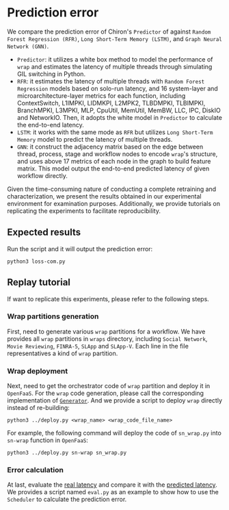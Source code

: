 # Prediction error

We compare the prediction error of Chiron's `Predictor` of  against `Random Forest Regression (RFR)`, `Long Short-Term Memory (LSTM)`, and `Graph Neural Network (GNN)`.
* `Predictor`: it utilizes a white box method to model the performance of `wrap` and estimates the latency of multiple threads through simulating GIL switching in Python.
* `RFR`: it estimates the latency of multiple threads with `Random Forest Regression` models based on solo-run latency, and 16 system-layer and microarchitecture-layer metrics for each function, including ContextSwitch, L1IMPKI, LIDMKPI, L2MPK2, TLBDMPKI, TLBIMPKI, BranchMPKI, L3MPKI, MLP, CpuUtil, MemUtil, MemBW, LLC, IPC, DiskIO and NetworkIO. Then, it adopts the white model in `Predictor` to calculate the end-to-end latency.
* `LSTM`: it works with the same mode as `RFR` but utilizes `Long Short-Term Memory` model to predict the latency of multiple threads.
* `GNN`: it construct the adjacency matrix based on the edge between thread, process, stage and workflow nodes to encode `wrap`'s structure, and uses above 17 metrics of each node in the graph to build feature matrix. This model output the end-to-end predicted latency of given workflow directly.

Given the time-consuming nature of conducting a complete retraining and characterization, we present the results obtained in our experimental environment for examination purposes. Additionally, we provide tutorials on replicating the experiments to facilitate reproducibility.

## Expected results
Run the script and it will output the prediction error:
```
python3 loss-com.py
```

## Replay tutorial

If want to replicate this experiments, please refer to the following steps.

### Wrap partitions generation

First, need to generate various `wrap` partitions for a workflow. We have provides all `wrap` partitions in `wraps` directory, including `Social Network`, `Movie Reviewing`, `FINRA-5`, `SLApp` and `SLApp-V`. Each line in the file representatives a kind of `wrap` partition.

### Wrap deployment

Next, need to get the orchestrator code of `wrap` partition and deploy it in `OpenFaaS`. For the `wrap` code generation, please call the corresponding implementation of [`Generator`](https://github.com/tjulym/Chiron/tree/main/Generator). And we provide a script to deploy `wrap` directly instead of re-building:
```
python3 ../deploy.py <wrap_name> <wrap_code_file_name>
```
For example, the following command will deploy the code of `sn_wrap.py` into `sn-wrap` function in `OpenFaaS`:
```
python3 ../deploy.py sn-wrap sn_wrap.py
```

### Error calculation
At last, evaluate the [real latency](https://github.com/tjulym/Chiron/tree/main/Evaluation/latency) and compare it with the [predicted latency](https://github.com/tjulym/Chiron/tree/main/Scheduler). We provides a script named `eval.py` as an example to show how to use the `Scheduler` to calculate the prediction error.